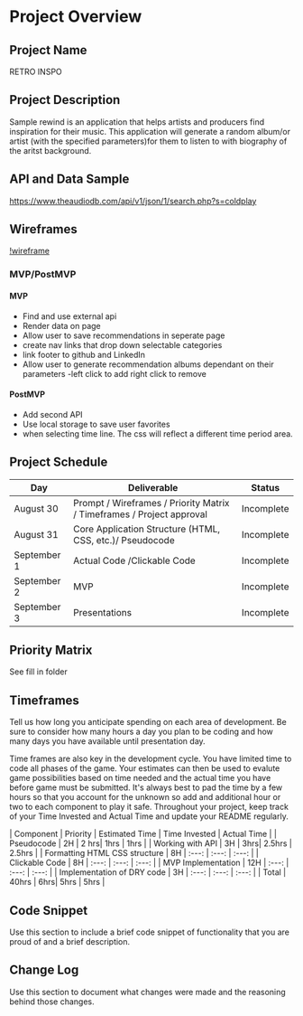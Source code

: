 
# Project Overview

## Project Name

RETRO INSPO

## Project Description

Sample rewind is an application that helps artists and producers find inspiration for their music. This application will generate a random album/or artist (with the specified parameters)for them to listen to with biography of the aritst background.

## API and Data Sample

https://www.theaudiodb.com/api/v1/json/1/search.php?s=coldplay

## Wireframes

[!wireframe]("Wire-frame-Retro-Inspo.jpeg")

### MVP/PostMVP
 

#### MVP 

- Find and use external api 
- Render data on page 
- Allow user to save recommendations in seperate page
- create nav links that drop down selectable categories
- link footer to github and LinkedIn
- Allow user to generate recommendation albums dependant on their parameters
-left click to add right click to remove

#### PostMVP  

- Add second API
- Use local storage to save user favorites
- when selecting time line. The css will reflect a different time period area.

## Project Schedule

|  Day | Deliverable | Status
|---|---| ---|
|August 30| Prompt / Wireframes / Priority Matrix / Timeframes / Project approval | Incomplete
|August 31| Core Application Structure (HTML, CSS, etc.)/ Pseudocode | Incomplete
|September 1| Actual Code /Clickable Code| Incomplete
|September 2| MVP | Incomplete
|September 3| Presentations | Incomplete

## Priority Matrix

See fill in folder 

## Timeframes

Tell us how long you anticipate spending on each area of development. Be sure to consider how many hours a day you plan to be coding and how many days you have available until presentation day.

Time frames are also key in the development cycle.  You have limited time to code all phases of the game.  Your estimates can then be used to evalute game possibilities based on time needed and the actual time you have before game must be submitted. It's always best to pad the time by a few hours so that you account for the unknown so add and additional hour or two to each component to play it safe. Throughout your project, keep track of your Time Invested and Actual Time and update your README regularly.

| Component | Priority | Estimated Time | Time Invested | Actual Time |
| Pseudocode | 2H | 2 hrs| 1hrs | 1hrs |
| Working with API | 3H | 3hrs| 2.5hrs | 2.5hrs |
| Formatting HTML CSS structure | 8H |  :---: | :---: | :---: |
| Clickable Code | 8H |  :---: | :---: | :---: |
| MVP Implementation | 12H |  :---: | :---: | :---: |
| Implementation of DRY code | 3H |  :---: | :---: | :---: |
| Total | 40hrs | 6hrs| 5hrs | 5hrs |

## Code Snippet

Use this section to include a brief code snippet of functionality that you are proud of and a brief description.  




## Change Log
 Use this section to document what changes were made and the reasoning behind those changes.  
